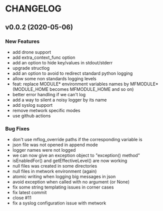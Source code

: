 # CHANGELOG



## v0.0.2 (2020-05-06)

### New Features
- add drone support
- add extra_context_func option
- add an option to hide key/values in stdout/stderr
- upgrade structlog
- add an option to avoid to redirect standard python logging
- allow some non standards logging levels
- feat: replace MODULE* environment variables names by MFMODULE* (MODULE_HOME becomes MFMODULE_HOME and so on)
- better error handling if we can't log
- add a way to silent a noisy logger by its name
- add syslog support
- remove metwork specific modes
- use github actions


### Bug Fixes
- don't use mflog_override paths if the corresponding variable is
- json file was not opened in append mode
- logger names were not logged
- we can now give an exception object to "exception() method"
- isEnabledFor() and getEffectiveLevel() are now working
- null files was created in some directories
- null files in metwork environment (again)
- atomic writing when logging big messages in json
- avoid exception when called with no argument (or None)
- fix some string templating issues in corner cases
- fix latest commit
- close #11
- fix a syslog configuration issue with metwork






